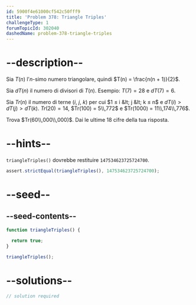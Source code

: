 ```yaml
---
id: 5900f4e61000cf542c50fff9
title: 'Problem 378: Triangle Triples'
challengeType: 1
forumTopicId: 302040
dashedName: problem-378-triangle-triples
---
```


# --description--

Sia $T(n)$ l'$n$-simo numero triangolare, quindi $T(n) = \frac{n(n + 1)}{2}$.

Sia $dT(n)$ il numero di divisori di $T(n)$. Esempio: $T(7) = 28$ e $dT(7) = 6$.

Sia $Tr(n)$ il numero di terne ($i$, $j$, $k$) per cui $1 ≤ i &lt; j &lt; k ≤ n$ e $dT(i) > dT(j) > dT(k)$. $Tr(20) = 14$, $Tr(100) = 5\\,772$ e $Tr(1000) = 11\\,174\\,776$.

Trova $Tr(60\\,000\\,000)$. Dai le ultime 18 cifre della tua risposta.

# --hints--

`triangleTriples()` dovrebbe restituire `147534623725724700`.

```js
assert.strictEqual(triangleTriples(), 147534623725724700);
```

# --seed--

## --seed-contents--

```js
function triangleTriples() {

  return true;
}

triangleTriples();
```

# --solutions--

```js
// solution required
```
